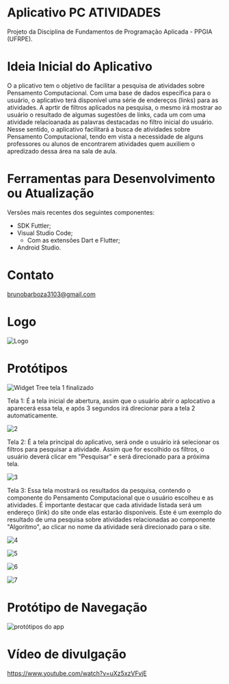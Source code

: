 # Aplicativo PC ATIVIDADES
Projeto da Disciplina de Fundamentos de Programação Aplicada - PPGIA (UFRPE).

# Ideia Inicial do Aplicativo
O a plicativo tem o objetivo de facilitar a pesquisa de atividades sobre Pensamento Computacional. Com uma base de dados específica para o usuário, o aplicativo terá disponível uma série de endereços (links) para as atividades. A aprtir de filtros aplicados na pesquisa, o mesmo irá mostrar ao usuário o resultado de algumas sugestões de links, cada um com uma atividade relacioanada as palavras destacadas no filtro inicial do usuário. Nesse sentido, o aplicativo facilitará a busca de atividades sobre Pensamento Computacional, tendo em vista a necessidade de alguns professores ou alunos de encontrarem atividades quem auxiliem o apredizado dessa área na sala de aula. 

# Ferramentas para Desenvolvimento ou Atualização
Versões mais recentes dos seguintes componentes:
- SDK Futtler;
- Visual Studio Code;
    - Com as extensões Dart e Flutter;
- Android Studio.

# Contato
brunobarboza3103@gmail.com

# Logo

![Logo](https://user-images.githubusercontent.com/48653938/114325745-120fc880-9b08-11eb-8974-e0a137c2e021.png)

# Protótipos

![Widget Tree tela 1 finalizado](https://user-images.githubusercontent.com/48653938/116483262-202a4c80-a85d-11eb-814c-7cd121fbfe89.png)

Tela 1: É a tela inicial de abertura, assim que o usuário abrir o aplocativo a aparecerá essa tela, e após 3 segundos irá direcionar para a tela 2 automaticamente.

![2](https://user-images.githubusercontent.com/48653938/114316208-f7722b00-9ad8-11eb-9b7e-dd5915f7b190.png)

Tela 2: É a tela principal do aplicativo, será onde o usuário irá selecionar os filtros para pesquisar a atividade. Assim que for escolhido os filtros, o usuário deverá clicar em "Pesquisar" e será direcionado para a próxima tela.

![3](https://user-images.githubusercontent.com/48653938/114316225-0527b080-9ad9-11eb-8923-0798bf49e668.png)

Tela 3: Essa tela mostrará os resultados da pesquisa, contendo o componente do Pensamento Computacional que o usuário escolheu e as atividades. É importante destacar que cada atividade listada será um endereço (link) do site onde elas estarão disponíveis. Este é um exemplo do resultado de uma pesquisa sobre atividades relacionadas ao componente "Algoritmo", ao clicar no nome da atividade será direcionado para o site.

![4](https://user-images.githubusercontent.com/48653938/114316231-0b1d9180-9ad9-11eb-9433-b9568a860970.png)

![5](https://user-images.githubusercontent.com/48653938/114316238-140e6300-9ad9-11eb-876d-10c0ebbfe728.png)

![6](https://user-images.githubusercontent.com/48653938/114316242-1a9cda80-9ad9-11eb-824d-b50437941ca8.png)

![7](https://user-images.githubusercontent.com/48653938/114316256-225c7f00-9ad9-11eb-812f-271776f57304.png)

# Protótipo de Navegação

![protótipos do app](https://user-images.githubusercontent.com/48653938/116589208-ca07e880-a8f2-11eb-945f-a84047f248fb.png)

# Vídeo de divulgação

https://www.youtube.com/watch?v=uXz5xzVFvjE




